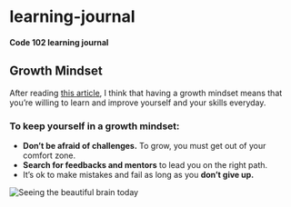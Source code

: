 # learning-journal
#### Code 102 learning journal




## Growth Mindset

After reading [this article](https://www.atlassian.com/blog/inside-atlassian/growth-mindset), I think that having a growth mindset means that you’re willing to learn and improve yourself and your skills everyday.

### To keep yourself in a growth mindset:
- **Don’t be afraid of challenges.** To grow, you must get out of your comfort zone.
- **Search for feedbacks and mentors** to lead you on the right path.
- It’s ok to make mistakes and fail as long as you **don’t give up.**

![Seeing the beautiful brain today](https://images.unsplash.com/photo-1549925245-f20a1bac6454?ixlib=rb-1.2.1&ixid=eyJhcHBfaWQiOjEyMDd9&auto=format&fit=crop&w=934&q=80)
